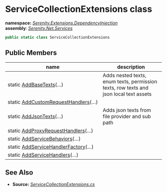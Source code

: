 # ServiceCollectionExtensions class
**namespace:** *[Serenity.Extensions.DependencyInjection](../README.md#serenity.extensions.dependencyinjection-namespace)*   **assembly**: *[Serenity.Net.Services](../README.md)*

```csharp
public static class ServiceCollectionExtensions
```

## Public Members

| name | description |
| --- | --- |
| static [AddBaseTexts](ServiceCollectionExtensions/AddBaseTexts.md)(…) | Adds nested texts, enum texts, permission texts, row texts and json local text assets |
| static [AddCustomRequestHandlers](ServiceCollectionExtensions/AddCustomRequestHandlers.md)(…) |  |
| static [AddJsonTexts](ServiceCollectionExtensions/AddJsonTexts.md)(…) | Adds json texts from file provider and sub path |
| static [AddProxyRequestHandlers](ServiceCollectionExtensions/AddProxyRequestHandlers.md)(…) |  |
| static [AddServiceBehaviors](ServiceCollectionExtensions/AddServiceBehaviors.md)(…) |  |
| static [AddServiceHandlerFactory](ServiceCollectionExtensions/AddServiceHandlerFactory.md)(…) |  |
| static [AddServiceHandlers](ServiceCollectionExtensions/AddServiceHandlers.md)(…) |  |

## See Also

* **Source:** *[ServiceCollectionExtensions.cs](https://github.com/serenity-is/Serenity/blob/master/src/Serenity.Net.Services/RequestHandlers/Helpers/ServiceCollectionExtensions.cs)*